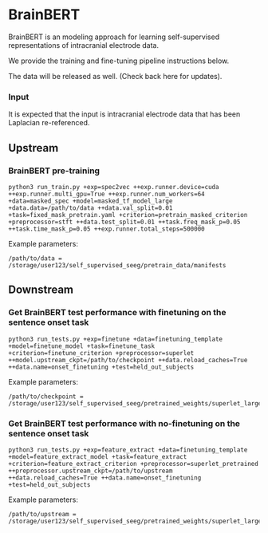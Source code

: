 # BrainBERT

BrainBERT is an modeling approach for learning self-supervised representations of intracranial electrode data.

We provide the training and fine-tuning pipeline instructions below.

The data will be released as well. (Check back here for updates).

### Input
It is expected that the input is intracranial electrode data that has been Laplacian re-referenced.

## Upstream
### BrainBERT pre-training
```
python3 run_train.py +exp=spec2vec ++exp.runner.device=cuda ++exp.runner.multi_gpu=True ++exp.runner.num_workers=64 +data=masked_spec +model=masked_tf_model_large +data.data=/path/to/data ++data.val_split=0.01 +task=fixed_mask_pretrain.yaml +criterion=pretrain_masked_criterion +preprocessor=stft ++data.test_split=0.01 ++task.freq_mask_p=0.05 ++task.time_mask_p=0.05 ++exp.runner.total_steps=500000
```
Example parameters:
```
/path/to/data = /storage/user123/self_supervised_seeg/pretrain_data/manifests
```

## Downstream
### Get BrainBERT test performance with finetuning on the sentence onset task
```
python3 run_tests.py +exp=finetune +data=finetuning_template +model=finetune_model +task=finetune_task +criterion=finetune_criterion +preprocessor=superlet ++model.upstream_ckpt=/path/to/checkpoint ++data.reload_caches=True ++data.name=onset_finetuning +test=held_out_subjects
```
Example parameters:
```
/path/to/checkpoint = /storage/user123/self_supervised_seeg/pretrained_weights/superlet_large_pretrained.pth 
```

### Get BrainBERT test performance with no-finetuning on the sentence onset task
```
python3 run_tests.py +exp=feature_extract +data=finetuning_template +model=feature_extract_model +task=feature_extract +criterion=feature_extract_criterion +preprocessor=superlet_pretrained ++preprocessor.upstream_ckpt=/path/to/upstream ++data.reload_caches=True ++data.name=onset_finetuning +test=held_out_subjects 
```
Example parameters:
```
/path/to/upstream = /storage/user123/self_supervised_seeg/pretrained_weights/superlet_large_pretrained.pth
```
